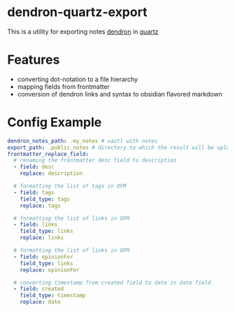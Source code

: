 # dendron-quartz-export

This is a utility for exporting notes [dendron](https://www.dendron.so) in [quartz](https://quartz.jzhao.xyz)

# Features

- converting dot-notation to a file hierarchy
- mapping fields from frontmatter
- conversion of dendron links and syntax to obsidian flavored markdown

# Config Example

```yaml
dendron_notes_path: .my_notes # vautl with notes
export_path: .public_notes # directory to which the result will be uploaded
frontmatter_replace_field:
  # renaming the frontmatter desc field to description
  - field: desc
    replace: description

  # formatting the list of tags in OFM
  - field: tags
    field_type: tags
    replace: tags

  # formatting the list of links in OFM
  - field: links
    field_type: links
    replace: links

  # formatting the list of links in OFM
  - field: opinionFor
    field_type: links
    replace: opinionFor

  # converting timestamp from created field to date in date field
  - field: created
    field_type: timestamp
    replace: date
```
